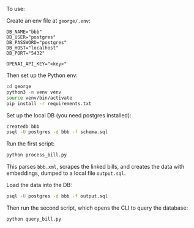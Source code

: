 To use:

Create an env file at `george/.env`:

```
DB_NAME="bbb"
DB_USER="postgres"
DB_PASSWORD="postgres"
DB_HOST="localhost"
DB_PORT="5432"

OPENAI_API_KEY="<key>"
```

Then set up the Python env:

```bash
cd george
python3 -m venv venv 
source venv/bin/activate
pip install -r requirements.txt
```

Set up the local DB (you need postgres installed):

```bash
createdb bbb
psql -U postgres -d bbb -f schema.sql
```

Run the first script:

```bash
python process_bill.py
```

This parses `bbb.xml`, scrapes the linked bills, and creates the data with embeddings, dumped to a local file `output.sql`.

Load the data into the DB:

```bash
psql -U postgres -d bbb -f output.sql
```

Then run the second script, which opens the CLI to query the database:

```bash
python query_bill.py
```
